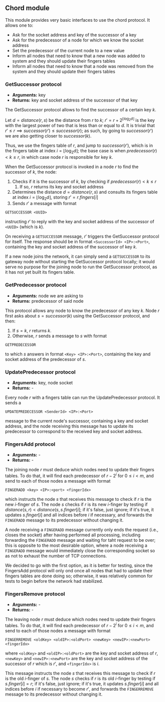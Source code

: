 ## Chord module

This module provides very basic interfaces to use the chord protocol. It allows one to:

- Ask for the socket address and key of the successor of a key
- Ask for the predecessor of a node for which we know the socket address
- Set the predecessor of the current node to a new value
- Inform all nodes that need to know that a new node was added to system and they should update their fingers tables
- Inform all nodes that need to know that a node was removed from the system and they should update their fingers tables

### GetSuccessor protocol

- **Arguments:** key
- **Returns:** key and socket address of the successor of that key

The GetSuccessor protocol allows to find the successor of a certain key $k$.

Let $d = distance(r, s)$ be the distance from $r$ to $k$; $r' = r + 2^{\lfloor\log_2{d}\rfloor}$ is the key with the largest power of two that is less than or equal to $d$. It is trivial that $r' ≤ r \implies successor(r') ≤ successor(r)$; as such, by going to $successor(r')$ we are also getting closer to $successor(k)$.

Thus, we use the fingers table of $r$, and jump to $successor(r')$, which is in the fingers table at index $i=\lfloor \log_2{d} \rfloor$; the base case is when $predecessor(r) < k ≤ r$, in which case node $r$ is responsible for key $k$.

When the GetSuccessor protocol is invoked in a node $r$ to find the successor of $k$, the node:

1. Checks if it is the successor of $k$, by checking if $predecessor(r) < k ≤ r$
   1. If so, $r$ returns its key and socket address
2. Determines the distance $d = distance(r, s)$ and consults its fingers table at index $i = \lfloor \log_2{d} \rfloor$, storing $r' = r.fingers[i]$
3. Sends $r'$ a message with format
```
GETSUCCESSOR <UUID>
```
instructing $r'$ to reply with the key and socket address of the successor of `<UUID>` (which is $k$).

On receiving a `GETSUCCESSOR` message, $r'$ triggers the GetSuccessor protocol for itself. The response should be in format `<SuccessorId> <IP>:<Port>`, containing the key and socket address of the successor of key $k$.

If a new node joins the network, it can simply send a `GETSUCCESSOR` to its gateway node without starting the GetSuccessor protocol locally; it would serve no purpose for the joining node to run the GetSuccessor protocol, as it has not yet built its fingers table.

### GetPredecessor protocol

- **Arguments:** node we are asking to
- **Returns:** predecessor of said node

This protocol allows any node to know the predecessor of any key $k$. Node $r$ first asks about $s = successor(k)$ using the GetSuccessor protocol, and then:

1. If $s = k$, $r$ returns $k$.
2. Otherwise, $r$ sends a message to $s$ with format

```
GETPREDECESSOR
```

to which $s$ answers in format `<Key> <IP>:<Port>`, containing the key and socket address of the predecessor of $s$.

### UpdatePredecessor protocol

- **Arguments:** key, node socket
- **Returns:** -

Every node $r$ with a fingers table can run the UpdatePredecessor protocol. It sends a

```
UPDATEPREDECESSOR <SenderId> <IP>:<Port>
```

message to the current node's successor, containing a key and socket address, and the node receiving this message has to update its predecessor to correspond to the received key and socket address.

### FingersAdd protocol

- **Arguments:** -
- **Returns:** -

The joining node $r$ must deduce which nodes need to update their fingers tables. To do that, it will find each predecessor of $r - 2^i$ for $0 ≤ i < m$, and send to each of those nodes a message with format

```
FINGERADD <key> <IP>:<port> <fingerIdx>
```

which instructs the node $s$ that receives this message to check if $r$ is the new $i$-finger of $s$. The node $s$ checks if $r$ is its new $i$-finger by testing if $distance(s, r) < distance(s, s.finger[i]$; if it's false, just ignore; if it's true, it updates $s.finger[i]$ and all indices before $i$ if necessary, and forwards the `FINGERADD` message to its predecessor without changing it.

A node receiving a `FINGERADD` message currently only ends the request (i.e., closes the socket) after having performed all processing, including forwarding the `FINGERADD` message and waiting for taht request to be over; this is opposite to the most desirable option, where a node receiving a `FINGERADD` message would immediately close the corresponding socket so as not to exhaust the number of TCP connections.

We decided to go with the first option, as it is better for testing, since the FingersAdd protocol will only ond once all nodes that had to update their fingers tables are done doing so; otherwise, it was relatively common for tests to begin before the network had stabilized.

### FingersRemove protocol

- **Arguments:** -
- **Returns:** -

The leaving node $r$ must deduce which nodes need to update their fingers tables. To do that, it will find each predecessor of $r - 2^i$ for $0 ≤ i < m$, and send to each of those nodes a message with format

```
FINGERREMOVE <oldKey> <oldIP>:<oldPort> <newKey> <newIP>:<newPort> <fingerIdx>
```

where `<oldKey>` and `<oldIP>:<oldPort>` are the key and socket address of $r$, `<newKey>` and `<newIP>:<newPort>` are the key and socket address of the successor of $r$ which is $r'$, and `<fingerIdx>` is $i$.

This message instructs the node $s$ that receives this message to check if $r$ is the old $i$-finger of $s$. The node $s$ checks if $r$ is its old $i$-finger by testing if $s.finger[i] = r$; if it's false, just ignore; if it's true, it updates $s.finger[i]$ and all indices before $i$ if necessary to become $r'$, and forwards the `FINGERREMOVE` message to its predecessor without changing it.
